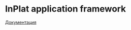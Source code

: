 InPlat application framework
============================

[Документация](https://ipapp.readthedocs.io/ru/latest/)



